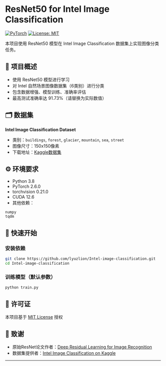# ResNet50 for Intel Image Classification

[![PyTorch](https://img.shields.io/badge/PyTorch-%23EE4C2C.svg?logo=PyTorch&logoColor=white)](https://pytorch.org/)
[![License: MIT](https://img.shields.io/badge/License-MIT-yellow.svg)](https://opensource.org/licenses/MIT)

本项目使用 ResNet50 模型在 Intel Image Classification 数据集上实现图像分类任务。

## 📌 项目概述
- 使用 ResNet50 模型进行学习
- 对 Intel 自然场景图像数据集（6类别）进行分类
- 包含数据增强、模型训练、准确率评估
- 最高测试准确率达 91.73%（请替换为实际数值）

## 🗂 数据集
**Intel Image Classification Dataset**  
- 类别：`buildings`, `forest`, `glacier`, `mountain`, `sea`, `street`
- 图像尺寸：150x150像素
- 下载地址：[Kaggle数据集](https://www.kaggle.com/puneet6060/intel-image-classification)


## ⚙️ 环境要求
- Python 3.8
- PyTorch 2.6.0
- torchvision 0.21.0
- CUDA 12.6
- 其他依赖：
```
numpy
tqdm
```

## 🚀 快速开始

### 安装依赖
```bash
git clone https://github.com/lyuzlion/Intel-image-classification.git
cd Intel-image-classification
```

### 训练模型（默认参数）
```bash
python train.py
```

## 📜 许可证
本项目基于 [MIT License](LICENSE) 授权

## 🙏 致谢
- 原始ResNet论文作者：[Deep Residual Learning for Image Recognition](https://arxiv.org/abs/1512.03385)
- 数据集提供者：[Intel Image Classification on Kaggle](https://www.kaggle.com/puneet6060/intel-image-classification)

---
